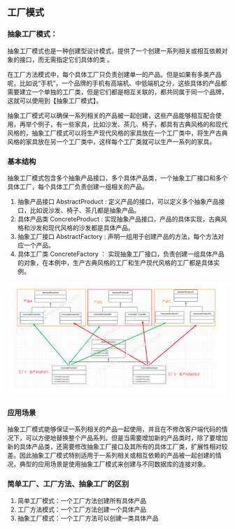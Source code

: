 ## 工厂模式

### 抽象工厂模式：

抽象⼯⼚模式也是⼀种创建型设计模式，提供了⼀个创建⼀系列相关或相互依赖对象的接⼝，⽽⽆需指定它们具体的类 。

在⼯⼚⽅法模式中，每个具体⼯⼚只负责创建单⼀的产品。但是如果有多类产品呢，⽐如说“⼿机”，⼀个品牌的⼿机有⾼端机、中低端机之分，这些具体的产品都需要建⽴⼀个单独的⼯⼚类，但是它们都是相互关联的，都共同属于同⼀个品牌，这就可以使⽤到【抽象⼯⼚模式】。  

抽象⼯⼚模式可以确保⼀系列相关的产品被⼀起创建，这些产品能够相互配合使⽤，再举个例⼦，有⼀些家具，⽐如沙发、茶⼏、椅⼦，都具有古典⻛格的和现代⻛格的，抽象⼯⼚模式可以将⽣产现代⻛格的家具放在⼀个⼯⼚类中，将⽣产古典⻛格的家具放在另⼀个⼯⼚类中，这样每个⼯⼚类就可以⽣产⼀系列的家具。  

### 基本结构

抽象⼯⼚模式包含多个抽象产品接⼝，多个具体产品类，⼀个抽象⼯⼚接⼝和多个具体⼯⼚，每个具体⼯⼚负责创建⼀组相关的产品。

1. 抽象产品接⼝ AbstractProduct : 定义产品的接⼝，可以定义多个抽象产品接⼝，⽐如说沙发、椅⼦、茶⼏都是抽象产品。
2. 具体产品类 ConcreteProduct : 实现抽象产品接⼝，产品的具体实现，古典⻛格和沙发和现代⻛格的沙发都是具体产品。
3. 抽象⼯⼚接⼝ AbstractFactory : 声明⼀组⽤于创建产品的⽅法，每个⽅法对应⼀个产品。
4. 具体⼯⼚类 ConcreteFactory ： 实现抽象⼯⼚接⼝，负责创建⼀组具体产品的对象，在本例中，⽣产古典⻛格的⼯⼚和⽣产现代⻛格的⼯⼚都是具体实例。

![抽象工厂](img/抽象工厂.png)

### 应⽤场景

​		抽象⼯⼚模式能够保证⼀系列相关的产品⼀起使⽤，并且在不修改客户端代码的情况下，可以⽅便地替换整个产品系列。但是当需要增加新的产品类时，除了要增加新的具体产品类，还需要修改抽象⼯⼚接⼝及其所有的具体⼯⼚类，扩展性相对较差。因此抽象⼯⼚模式特别适⽤于⼀系列相关或相互依赖的产品被⼀起创建的情况，典型的应⽤场景是使⽤抽象⼯⼚模式来创建与不同数据库的连接对象。

### 简单⼯⼚、⼯⼚⽅法、抽象⼯⼚的区别

1. 简单⼯⼚模式：⼀个⼯⼚⽅法创建所有具体产品
2. ⼯⼚⽅法模式：⼀个⼯⼚⽅法创建⼀个具体产品
3. 抽象⼯⼚模式：⼀个⼯⼚⽅法可以创建⼀类具体产品